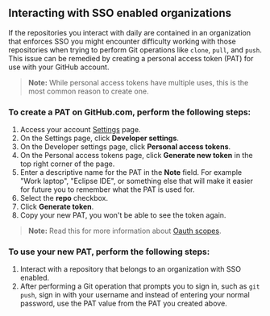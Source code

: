 ## Interacting with SSO enabled organizations

If the repositories you interact with daily are contained in an organization that enforces SSO you might encounter difficulty working with those repositories when trying to perform Git operations like `clone`, `pull`, and `push`. This issue can be remedied by creating a personal access token (PAT) for use with your GitHub account. 

> **Note:** While personal access tokens have multiple uses, this is the most common reason to create one. 

### To create a PAT on GitHub.com, perform the following steps:

1. Access your account [Settings](https://github.com/settings/profile) page.
1. On the Settings page, click **Developer settings**.
1. On the Developer settings page, click **Personal access tokens**.
1. On the Personal access tokens page, click **Generate new token** in the top right corner of the page.
1. Enter a descriptive name for the PAT in the **Note** field. For example "Work laptop", "Eclipse IDE", or something else that will make it easier for future you to remember what the PAT is used for.
1. Select the **repo** checkbox.
1. Click **Generate token**.
1. Copy your new PAT, you won't be able to see the token again. 

> **Note:** Read this for more information about [Oauth scopes](https://docs.github.com/apps/building-oauth-apps/scopes-for-oauth-apps/).

### To use your new PAT, perform the following steps:

1. Interact with a repository that belongs to an organization with SSO enabled.
1. After performing a Git operation that prompts you to sign in, such as `git push`, sign in with your username and instead of entering your normal password, use the PAT value from the PAT you created above.
